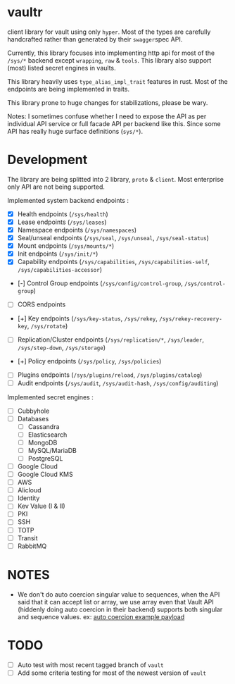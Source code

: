 # vaultr

client library for vault using only `hyper`. Most of the types are carefully handcrafted rather than generated
by their `swagger`spec API.

Currently, this library focuses into implementing http api for most of the `/sys/*` backend except `wrapping`, `raw` & `tools`.
This library also support (most) listed secret engines in vaults.

This library heavily uses `type_alias_impl_trait` features in rust. Most of the endpoints are being implemented in
traits.

This library prone to huge changes for stabilizations, please be wary.

Notes: I sometimes confuse whether I need to expose the API as per individual API service or full facade API per backend like this.
Since some API has really huge surface definitions (`sys/*`).

# Development

The library are being splitted into 2 library, `proto` & `client`. Most enterprise only API are not being supported.

Implemented system backend endpoints :

- [x] Health endpoints (`/sys/health`)
- [x] Lease endpoints (`/sys/leases`)
- [x] Namespace endpoints (`/sys/namespaces`)
- [x] Seal/unseal endpoints (`/sys/seal`, `/sys/unseal`, `/sys/seal-status`)
- [x] Mount endpoints (`/sys/mounts/*`)
- [x] Init endpoints (`/sys/init/*`)
- [x] Capability endpoints (`/sys/capabilities`, `/sys/capabilities-self`, `/sys/capabilities-accessor`)
- [-] Control Group endpoints (`/sys/config/control-group`, `/sys/control-group`)
- [ ] CORS endpoints
- [+] Key endpoints (`/sys/key-status`, `/sys/rekey`, `/sys/rekey-recovery-key`, `/sys/rotate`)
- [ ] Replication/Cluster endpoints (`/sys/replication/*`, `/sys/leader`, `/sys/step-down`, `/sys/storage`)
- [+] Policy endpoints (`/sys/policy`, `/sys/policies`)
- [ ] Plugins endpoints (`/sys/plugins/reload`, `/sys/plugins/catalog`)
- [ ] Audit endpoints (`/sys/audit`, `/sys/audit-hash`, `/sys/config/auditing`)

Implemented secret engines :

- [ ] Cubbyhole
- [ ] Databases
  - [ ] Cassandra
  - [ ] Elasticsearch
  - [ ] MongoDB
  - [ ] MySQL/MariaDB
  - [ ] PostgreSQL
- [ ] Google Cloud
- [ ] Google Cloud KMS
- [ ] AWS
- [ ] Alicloud
- [ ] Identity
- [ ] Kev Value (I & II)
- [ ] PKI
- [ ] SSH
- [ ] TOTP
- [ ] Transit
- [ ] RabbitMQ

# NOTES

- We don't do auto coercion singular value to sequences, when the API said that it can accept list or array, we
  use array even that Vault API (hiddenly doing auto coercion in their backend) supports both singular and sequence values.
  ex: [auto coercion example payload](https://www.vaultproject.io/api/secret/databases/index.html#sample-payload)

# TODO

- [ ] Auto test with most recent tagged branch of `vault`
- [ ] Add some criteria testing for most of the newest version of `vault`
